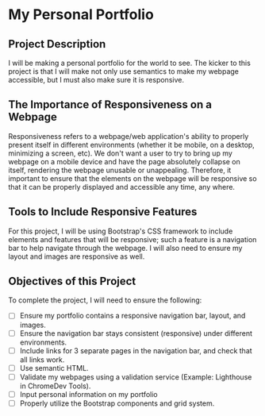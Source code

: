 # My Personal Portfolio

## Project Description

I will be making a personal portfolio for the world to see. The kicker to this project is that I will make not only use semantics to make my webpage accessible, but I must also make sure it is responsive.

## The Importance of Responsiveness on a Webpage

Responsiveness refers to a webpage/web application's ability to properly present itself in different environments (whether it be mobile, on a desktop, minimizing a screen, etc). We don't want a user to try to bring up my webpage on a mobile device and have the page absolutely collapse on itself, rendering the webpage unusable or unappealing. Therefore, it important to ensure that the elements on the webpage will be responsive so that it can be properly displayed and accessible any time, any where.

## Tools to Include Responsive Features

For this project, I will be using Bootstrap's CSS framework to include elements and features that will be responsive; such a feature is a navigation bar to help navigate through the webpage. I will also need to ensure my layout and images are responsive as well.

## Objectives of this Project

To complete the project, I will need to ensure the following:

- [ ] Ensure my portfolio contains a responsive navigation bar, layout, and images.
- [ ] Ensure the navigation bar stays consistent (responsive) under different environments.
- [ ] Include links for 3 separate pages in the navigation bar, and check that all links work.
- [ ] Use semantic HTML.
- [ ] Validate my webpages using a validation service (Example: Lighthouse in ChromeDev Tools).
- [ ] Input personal information on my portfolio
- [ ] Properly utilize the Bootstrap components and grid system.